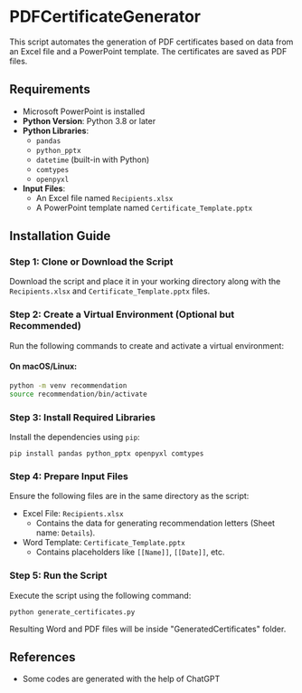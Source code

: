 # PDFCertificateGenerator

This script automates the generation of PDF certificates based on data from an Excel file and a PowerPoint template.
The certificates are saved as PDF files.

## Requirements

- Microsoft PowerPoint is installed
- **Python Version**: Python 3.8 or later
- **Python Libraries**:
    - `pandas`
    - `python_pptx`
    - `datetime` (built-in with Python)
    - `comtypes`
    - `openpyxl`
- **Input Files**:
    - An Excel file named `Recipients.xlsx`
    - A PowerPoint template named `Certificate_Template.pptx`

## Installation Guide

### Step 1: Clone or Download the Script

Download the script and place it in your working directory along with the `Recipients.xlsx`
and `Certificate_Template.pptx` files.

### Step 2: Create a Virtual Environment (Optional but Recommended)

Run the following commands to create and activate a virtual environment:

#### On macOS/Linux:

```bash
python -m venv recommendation
source recommendation/bin/activate
```

### Step 3: Install Required Libraries

Install the dependencies using `pip`:

```
pip install pandas python_pptx openpyxl comtypes
```

### Step 4: Prepare Input Files

Ensure the following files are in the same directory as the script:

- Excel File: `Recipients.xlsx`
    - Contains the data for generating recommendation letters (Sheet name: `Details`).
- Word Template: `Certificate_Template.pptx`
    - Contains placeholders like `[[Name]]`, `[[Date]]`, etc.

### Step 5: Run the Script

Execute the script using the following command:

```
python generate_certificates.py
```

Resulting Word and PDF files will be inside "GeneratedCertificates" folder.

## References

- Some codes are generated with the help of ChatGPT